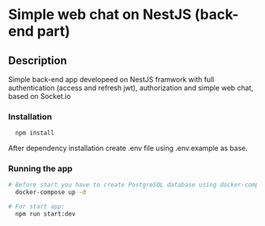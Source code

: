 # Simple web chat on NestJS (back-end part)

## Description
Simple back-end app developeed on NestJS framwork with full authentication (access and refresh jwt), authorization and simple web chat, based on Socket.io 

### Installation 
```bash
  npm install
```
After dependency installation create .env file using .env.example as base.

### Running the app
```bash
# Before start you have to create PostgreSQL database using docker-compose:
  docker-compose up -d

# For start app:
  npm run start:dev
```
